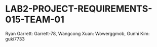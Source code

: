 # LAB2-PROJECT-REQUIREMENTS-015-TEAM-01
Ryan Garrett: Garrett-78, 
Wangcong Xuan: Wowerggmob, 
Gunhi Kim: guki7733
